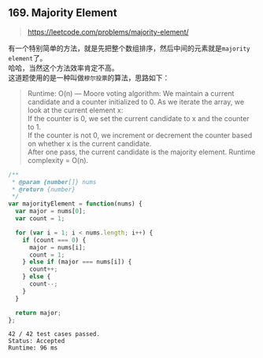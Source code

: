 ## 169. Majority Element

> https://leetcode.com/problems/majority-element/

有一个特别简单的方法，就是先把整个数组排序，然后中间的元素就是`majority element`了。  
哈哈，当然这个方法效率肯定不高。  
这道题使用的是一种叫做`穆尔投票`的算法，思路如下：  
> Runtime: O(n) — Moore voting algorithm: We maintain a current candidate and a counter initialized to 0. As we iterate the array, we look at the current element x:  
> If the counter is 0, we set the current candidate to x and the counter to 1.  
> If the counter is not 0, we increment or decrement the counter based on whether x is the current candidate.  
> After one pass, the current candidate is the majority element. Runtime complexity = O(n).

```js
/**
 * @param {number[]} nums
 * @return {number}
 */
var majorityElement = function(nums) {
  var major = nums[0];
  var count = 1;

  for (var i = 1; i < nums.length; i++) {
    if (count === 0) {
      major = nums[i];
      count = 1;
    } else if (major === nums[i]) {
      count++;
    } else {
      count--;
    }
  }

  return major;
};
```
```
42 / 42 test cases passed.
Status: Accepted
Runtime: 96 ms
```
